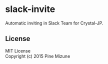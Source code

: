 # slack-invite
Automatic inviting in Slack Team for Crystal-JP.

## License
MIT License<br />
Copyright (c) 2015 Pine Mizune
